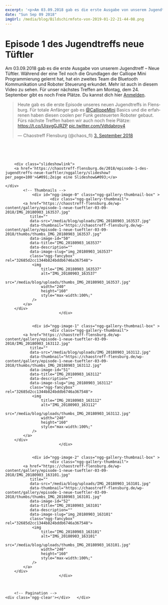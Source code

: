 ```yaml
---
excerpt: '<p>Am 03.09.2018 gab es die erste Ausgabe von unserem Jugendtreff &#8211; Neue Tüftler. Während der eine Teil noch die Grundlagen der Calliope Mini Programmierung gelernt hat, hat ein zweites Team <a href="https://chaostreff-flensburg.de/2018/episode-1-des-jugendtreffs-neue-tueftler/" class="more-link">[&hellip;]</a></p>'
date: "Sun Sep 09 2018"
imgUrl: /media/blog/Bildschirmfoto-von-2019-01-22-21-44-08.png
---
```

# Episode 1 des Jugendtreffs neue Tüftler

<p>Am 03.09.2018 gab es die erste Ausgabe von unserem Jugendtreff &#8211; Neue Tüftler. Während der eine Teil noch die Grundlagen der Calliope Mini Programmierung gelernt hat, hat ein zweites Team die Bluetooth Kommunikation und Roboter Steuerung erkundet. Mehr ist auch in diesem Video zu sehen. Für unser nächstes Treffen am Montag, dem 24. September gibt es noch Freie Plätze. Du kannst dich hier <a href="https://chaostreff-flensburg.de/events/jugendtreff-neue-tueftler/">Anmelden</a>.&nbsp;</p>
<blockquote class="twitter-tweet" data-lang="de">
<p dir="ltr" lang="de">Heute gab es die erste Episode unseres neuen Jugendtreffs in Flensburg. Für totale Anfänger gab es <a href="https://twitter.com/CalliopeMini?ref_src=twsrc%5Etfw">@CalliopeMini</a> Basics und die erfahrenen haben diesen coolen per Funk gesteuerten Roboter gebaut. Fürs nächste Treffen haben wir auch noch freie Plätze: <a href="https://t.co/UisvgGJRZP">https://t.co/UisvgGJRZP</a> <a href="https://t.co/Vdtdabroy4">pic.twitter.com/Vdtdabroy4</a></p>
<p>— Chaostreff Flensburg (@chaos_fl) <a href="https://twitter.com/chaos_fl/status/1036687390381928449?ref_src=twsrc%5Etfw">3. September 2018</a></p></blockquote>
<p><script async="" src="/media/blog/uploads/widgets.js" charset="utf-8"></script></p>
<p>&nbsp;</p>
<p>&nbsp;</p>
<p><!-- index.php -->
<div
	class="ngg-galleryoverview ngg-ajax-pagination-none"
	id="ngg-gallery-32685d2cc1344b824bddb6746a367548-1">

    	<div class="slideshowlink">
        <a href='https://chaostreff-flensburg.de/2018/episode-1-des-jugendtreffs-neue-tueftler/nggallery/slideshow?per_page=100'>&#091;Zeige eine Slideshow&#093;</a>
		
	</div>
			<!-- Thumbnails -->
				<div id="ngg-image-0" class="ngg-gallery-thumbnail-box" >
				        <div class="ngg-gallery-thumbnail">
            <a href="https://chaostreff-flensburg.de/wp-content/gallery/episode-1-neue-tueftler-03-09-2018/IMG_20180903_163537.jpg"
               title=""
               data-src="/media/blog/uploads/IMG_20180903_163537.jpg"
               data-thumbnail="https://chaostreff-flensburg.de/wp-content/gallery/episode-1-neue-tueftler-03-09-2018/thumbs/thumbs_IMG_20180903_163537.jpg"
               data-image-id="50"
               data-title="IMG_20180903_163537"
               data-description=""
               data-image-slug="img_20180903_163537"
               class="ngg-fancybox" rel="32685d2cc1344b824bddb6746a367548">
                <img
                    title="IMG_20180903_163537"
                    alt="IMG_20180903_163537"
                    src="/media/blog/uploads/thumbs_IMG_20180903_163537.jpg"
                    width="240"
                    height="160"
                    style="max-width:100%;"
                />
            </a>
        </div>
							</div> 
			
        
				<div id="ngg-image-1" class="ngg-gallery-thumbnail-box" >
				        <div class="ngg-gallery-thumbnail">
            <a href="https://chaostreff-flensburg.de/wp-content/gallery/episode-1-neue-tueftler-03-09-2018/IMG_20180903_163112.jpg"
               title=""
               data-src="/media/blog/uploads/IMG_20180903_163112.jpg"
               data-thumbnail="https://chaostreff-flensburg.de/wp-content/gallery/episode-1-neue-tueftler-03-09-2018/thumbs/thumbs_IMG_20180903_163112.jpg"
               data-image-id="51"
               data-title="IMG_20180903_163112"
               data-description=""
               data-image-slug="img_20180903_163112"
               class="ngg-fancybox" rel="32685d2cc1344b824bddb6746a367548">
                <img
                    title="IMG_20180903_163112"
                    alt="IMG_20180903_163112"
                    src="/media/blog/uploads/thumbs_IMG_20180903_163112.jpg"
                    width="240"
                    height="160"
                    style="max-width:100%;"
                />
            </a>
        </div>
							</div> 
			
        
				<div id="ngg-image-2" class="ngg-gallery-thumbnail-box" >
				        <div class="ngg-gallery-thumbnail">
            <a href="https://chaostreff-flensburg.de/wp-content/gallery/episode-1-neue-tueftler-03-09-2018/IMG_20180903_163101.jpg"
               title=""
               data-src="/media/blog/uploads/IMG_20180903_163101.jpg"
               data-thumbnail="https://chaostreff-flensburg.de/wp-content/gallery/episode-1-neue-tueftler-03-09-2018/thumbs/thumbs_IMG_20180903_163101.jpg"
               data-image-id="52"
               data-title="IMG_20180903_163101"
               data-description=""
               data-image-slug="img_20180903_163101"
               class="ngg-fancybox" rel="32685d2cc1344b824bddb6746a367548">
                <img
                    title="IMG_20180903_163101"
                    alt="IMG_20180903_163101"
                    src="/media/blog/uploads/thumbs_IMG_20180903_163101.jpg"
                    width="240"
                    height="160"
                    style="max-width:100%;"
                />
            </a>
        </div>
							</div> 
			
        
		
		<!-- Pagination -->
	<div class='ngg-clear'></div>	</div>
</p>
<p>&nbsp;</p>
<p>&nbsp;</p>

